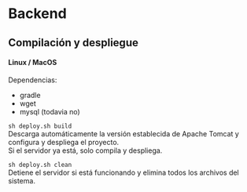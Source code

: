 # Backend

## Compilación y despliegue
#### Linux / MacOS
Dependencias:  
- gradle  
- wget
- mysql (todavia no)

`sh deploy.sh build`  
Descarga automáticamente la versión establecida de Apache Tomcat y configura y despliega el proyecto.  
Si el servidor ya está, solo compila y despliega.  

`sh deploy.sh clean`  
Detiene el servidor si está funcionando y elimina todos los archivos del sistema.  


 
